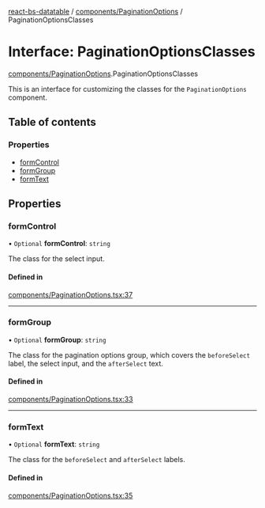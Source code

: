 [react-bs-datatable](../README.md) / [components/PaginationOptions](../modules/components_PaginationOptions.md) / PaginationOptionsClasses

# Interface: PaginationOptionsClasses

[components/PaginationOptions](../modules/components_PaginationOptions.md).PaginationOptionsClasses

This is an interface for customizing the classes for
the `PaginationOptions` component.

## Table of contents

### Properties

- [formControl](components_PaginationOptions.PaginationOptionsClasses.md#formcontrol)
- [formGroup](components_PaginationOptions.PaginationOptionsClasses.md#formgroup)
- [formText](components_PaginationOptions.PaginationOptionsClasses.md#formtext)

## Properties

### formControl

• `Optional` **formControl**: `string`

The class for the select input.

#### Defined in

[components/PaginationOptions.tsx:37](https://github.com/imballinst/react-bs-datatable/blob/master/src/components/PaginationOptions.tsx#L37)

___

### formGroup

• `Optional` **formGroup**: `string`

The class for the pagination options group, which covers
the `beforeSelect` label, the select input, and the `afterSelect` text.

#### Defined in

[components/PaginationOptions.tsx:33](https://github.com/imballinst/react-bs-datatable/blob/master/src/components/PaginationOptions.tsx#L33)

___

### formText

• `Optional` **formText**: `string`

The class for the `beforeSelect` and `afterSelect` labels.

#### Defined in

[components/PaginationOptions.tsx:35](https://github.com/imballinst/react-bs-datatable/blob/master/src/components/PaginationOptions.tsx#L35)
